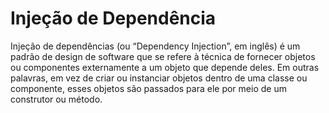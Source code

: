 # Injeção de Dependência

Injeção de dependências (ou “Dependency Injection”, em inglês) é um padrão de design de software que se refere à técnica de fornecer objetos ou componentes externamente a um objeto que depende deles. Em outras palavras, em vez de criar ou instanciar objetos dentro de uma classe ou componente, esses objetos são passados para ele por meio de um construtor ou método.

